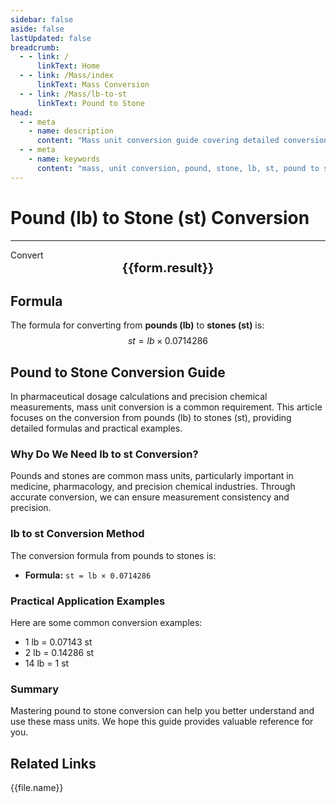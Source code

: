 ```yaml
---
sidebar: false
aside: false
lastUpdated: false
breadcrumb:
  - - link: /
      linkText: Home
  - - link: /Mass/index
      linkText: Mass Conversion
  - - link: /Mass/lb-to-st
      linkText: Pound to Stone
head:
  - - meta
    - name: description
      content: "Mass unit conversion guide covering detailed conversion formulas and explanations from pounds (lb) to stones (st)."
  - - meta
    - name: keywords
      content: "mass, unit conversion, pound, stone, lb, st, pound to stone, mass conversion guide"
---
```

# Pound (lb) to Stone (st) Conversion
---
<script setup>
import { onMounted, reactive, inject, ref } from 'vue'
import { NButton, NForm, NFormItem, NInput, NInputNumber, NSelect, NCard, useMessage,NGrid ,NGi } from 'naive-ui'
import { defineClientComponent } from 'vitepress'
import { Mass } from '../files';

const convert = inject('convert')

const form = reactive({
  number: null,
  result: '',
})

const convertHandler = () => {
  if (form.number !== null && !isNaN(form.number)) {
    const convertedValue = parseFloat(form.number) * 0.0714286
    form.result = `${form.number}lb = ${convertedValue.toFixed(5)}st`
  } else {
    form.result = 'Please enter a valid number.'
  }
}
</script>

<n-form size="large" :model="form">
  <n-form-item label="Pound (lb)">
    <n-input-number v-model:value="form.number" placeholder="Enter pounds" style="width: 100%" />
  </n-form-item>
  <n-form-item>
    <n-button type="info" @click="convertHandler" block>Convert</n-button>
  </n-form-item>
</n-form>

<n-card  embedded :bordered="false" hoverable>
  <div  style="text-align:center;font-size:20px;">
    <strong>{{form.result}}</strong>
  </div>
</n-card>

## Formula

The formula for converting from **pounds (lb)** to **stones (st)** is:
$$ st = lb \times 0.0714286 $$

## Pound to Stone Conversion Guide

In pharmaceutical dosage calculations and precision chemical measurements, mass unit conversion is a common requirement. This article focuses on the conversion from pounds (lb) to stones (st), providing detailed formulas and practical examples.

### Why Do We Need lb to st Conversion?

Pounds and stones are common mass units, particularly important in medicine, pharmacology, and precision chemical industries. Through accurate conversion, we can ensure measurement consistency and precision.

### lb to st Conversion Method

The conversion formula from pounds to stones is:

- **Formula:** `st = lb × 0.0714286`

### Practical Application Examples

Here are some common conversion examples:

- 1 lb = 0.07143 st
- 2 lb = 0.14286 st
- 14 lb = 1 st

### Summary

Mastering pound to stone conversion can help you better understand and use these mass units. We hope this guide provides valuable reference for you.

## Related Links
<n-grid x-gap="12" :cols="2">
  <n-gi v-for="(file, index) in Mass" :key="index">
    <n-button
      text
      tag="a"
      :href="file.path"
      type="info"
    >
      {{file.name}}
    </n-button>
  </n-gi>
</n-grid>